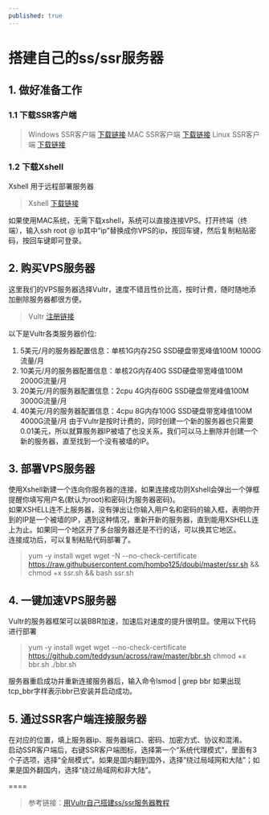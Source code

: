 ```yaml
---
published: true
---
```

# 搭建自己的ss/ssr服务器

## 1. 做好准备工作

### 1.1 下载SSR客户端
> Windows SSR客户端 [下载链接](https://github.com/shadowsocksr-backup/shadowsocksr-csharp/releases)
> MAC SSR客户端 [下载链接](https://github.com/shadowsocksr-backup/ShadowsocksX-NG/releases)
> Linux SSR客户端 [下载链接](https://github.com/erguotou520/electron-ssr/releases)

### 1.2 下载Xshell
Xshell 用于远程部署服务器
> Xshell [下载链接](http://45.32.141.248:8000/f/d91974d046/)

如果使用MAC系统，无需下载xshell，系统可以直接连接VPS。打开终端（终端），输入ssh root @ ip其中“ip”替换成你VPS的ip，按回车键，然后复制粘贴密码，按回车键即可登录。

## 2. 购买VPS服务器
这里我们的VPS服务器选择Vultr，速度不错且性价比高，按时计费，随时随地添加删除服务器都很方便。
> Vultr [注册链接](https://www.vultr.com/)  

以下是Vultr各类服务器价位:
1. 5美元/月的服务器配置信息：单核1G内存25G SSD硬盘带宽峰值100M 1000G流量/月
2. 10美元/月的服务器配置信息：单核2G内存40G SSD硬盘带宽峰值100M 2000G流量/月
3. 20美元/月的服务器配置信息：2cpu 4G内存60G SSD硬盘带宽峰值100M 3000G流量/月
4. 40美元/月的服务器配置信息：4cpu 8G内存100G SSD硬盘带宽峰值100M 4000G流量/月
由于Vultr是按时计费的，同时创建一个新的服务器也只需要0.01美元，所以就算服务器IP被墙了也没关系，我们可以马上删除并创建一个新的服务器，直至找到一个没有被墙的IP。

## 3. 部署VPS服务器
使用Xshell新建一个连向你服务器的连接，如果连接成功则Xshell会弹出一个弹框提醒你填写用户名(默认为root)和密码(为服务器密码)。  
如果XSHELL连不上服务器，没有弹出让你输入用户名和密码的输入框，表明你开到的IP是一个被墙的IP，遇到这种情况，重新开新的服务器，直到能用XSHELL连上为止。如果同一个地区开了多台服务器还是不行的话，可以换其它地区。  
连接成功后，可以复制粘贴代码部署了。  
> yum -y install wget
> wget -N --no-check-certificate https://raw.githubusercontent.com/hombo125/doubi/master/ssr.sh && chmod +x ssr.sh && bash ssr.sh

## 4. 一键加速VPS服务器
Vultr的服务器框架可以装BBR加速，加速后对速度的提升很明显。使用以下代码进行部署
> yum -y install wget
> wget --no-check-certificate https://github.com/teddysun/across/raw/master/bbr.sh chmod +x bbr.sh
> ./bbr.sh

服务器重启成功并重新连接服务器后，输入命令lsmod | grep bbr 如果出现tcp_bbr字样表示bbr已安装并启动成功。

## 5. 通过SSR客户端连接服务器
在对应的位置，填上服务器ip、服务器端口、密码、加密方式、协议和混淆。  
启动SSR客户端后，右键SSR客户端图标，选择第一个“系统代理模式”，里面有3个子选项，选择“全局模式”。如果是国内翻到国外，选择“绕过局域网和大陆”；如果是国外翻国内，选择“绕过局域网和非大陆”。

====

> 参考链接：[用Vultr自己搭建ss/ssr服务器教程](https://www.vpscn.net/40.html)
